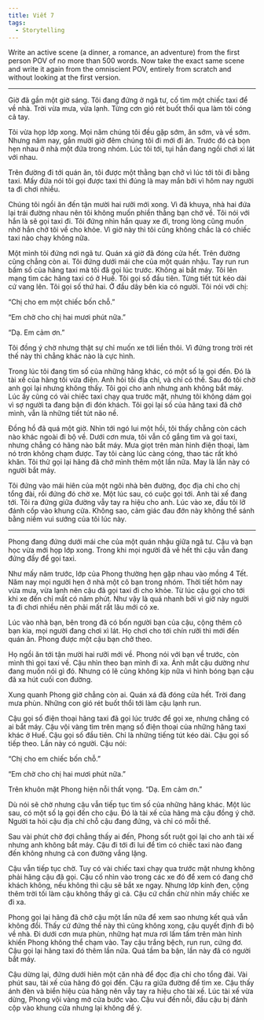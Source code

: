 ```yaml
---
title: Viết 7
tags:
  - Storytelling
---
```


Write an active scene (a dinner, a romance, an adventure) from the first person POV of no more than 500 words. Now take the exact same scene and write it again from the omniscient POV, entirely from scratch and without looking at the first version.

---

Giờ đã gần một giờ sáng. Tôi đang đứng ở ngã tư, cố tìm một chiếc taxi để về nhà. Trời vừa mưa, vừa lạnh. Từng cơn gió rét buốt thổi qua làm tôi cóng cả tay.

Tôi vừa họp lớp xong. Mọi năm chúng tôi đều gặp sớm, ăn sớm, và về sớm. Nhưng năm nay, gần mười giờ đêm chúng tôi đi mới đi ăn. Trước đó cả bọn hẹn nhau ở nhà một đứa trong nhóm. Lúc tôi tới, tụi hắn đang ngồi chơi xì lát với nhau.

Trên đường đi tới quán ăn, tôi được một thằng bạn chở vì lúc tới tôi đi bằng taxi. Mấy đứa nói tôi gọi được taxi thì đúng là may mắn bởi vì hôm nay người ta đi chơi nhiều.

Chúng tôi ngồi ăn đến tận mười hai rưỡi mới xong. Vì đã khuya, nhà hai đứa lại trái đường nhau nên tôi không muốn phiền thằng bạn chở về. Tôi nói với hắn là sẽ gọi taxi đi. Tôi đứng nhìn hắn quay xe đi, trong lòng cũng muốn nhờ hắn chở tôi về cho khỏe. Vì giờ này thì tôi cũng không chắc là có chiếc taxi nào chạy không nữa.

Một mình tôi đứng nơi ngã tư. Quán xá giờ đã đóng cửa hết. Trên đường cũng chẳng còn ai. Tôi đứng dưới mái che của một quán nhậu. Tay run run bấm số của hãng taxi mà tôi đã gọi lúc trước. Không ai bắt máy. Tôi lên mạng tìm các hãng taxi có ở Huế. Tôi gọi số đầu tiên. Từng tiết tút kéo dài cứ vang lên. Tôi gọi số thứ hai. Ở đầu dây bên kia có người. Tôi nói với chị:

“Chị cho em một chiếc bốn chỗ.”

“Em chờ cho chị hai mươi phút nữa.”

“Dạ. Em cảm ơn.”

Tôi đồng ý chờ nhưng thật sự chỉ muốn xe tới liền thôi. Vì đứng trong trời rét thế này thì chẳng khác nào là cực hình.

Trong lúc tôi đang tìm số của những hãng khác, có một số lạ gọi đến. Đó là tài xế của hãng tôi vừa điện. Anh hỏi tôi địa chỉ, và chỉ có thế. Sau đó tôi chờ anh gọi lại nhưng không thấy. Tôi gọi cho anh nhưng anh không bắt máy. Lúc ấy cũng có vài chiếc taxi chạy qua trước mặt, nhưng tôi không dám gọi vì sợ người ta đang bận đi đón khách. Tôi gọi lại số của hãng taxi đã chở mình, vẫn là những tiết tút não nề.

Đồng hồ đã quá một giờ. Nhìn tới ngó lui một hồi, tôi thấy chẳng còn cách nào khác ngoài đi bộ về. Dưới cơn mưa, tôi vẫn cố gắng tìm và gọi taxi, nhưng chẳng có hãng nào bắt máy. Mưa giọt trên màn hình điện thoại, làm nó trơn không chạm được. Tay tôi càng lúc càng cóng, thao tác rất khó khăn. Tôi thử gọi lại hãng đã chở mình thêm một lần nữa. May là lần này có người bắt máy.

Tôi đứng vào mái hiên của một ngôi nhà bên đường, đọc địa chỉ cho chị tổng đài, rồi đứng đó chờ xe. Một lúc sau, có cuộc gọi tới. Anh tài xế đang tới. Tôi ra đứng giữa đường vẫy tay ra hiệu cho anh. Lúc vào xe, đầu tôi lỡ đánh cốp vào khung cửa. Không sao, cảm giác đau đớn này không thể sánh bằng niềm vui sướng của tôi lúc này.

---

Phong đang đứng dưới mái che của một quán nhậu giữa ngã tư. Cậu và bạn học vừa mới họp lớp xong. Trong khi mọi người đã về hết thì cậu vẫn đang đứng đấy để gọi taxi.

Như mấy năm trước, lớp của Phong thường hẹn gặp nhau vào mồng 4 Tết. Năm nay mọi người hẹn ở nhà một cô bạn trong nhóm. Thời tiết hôm nay vừa mưa, vừa lạnh nên cậu đã gọi taxi đi cho khỏe. Từ lúc cậu gọi cho tới khi xe đến chỉ mất có năm phút. Như vậy là quá nhanh bởi vì giờ này người ta đi chơi nhiều nên phải mất rất lâu mới có xe.

Lúc vào nhà bạn, bên trong đã có bốn người bạn của cậu, cộng thêm cô bạn kia, mọi người đang chơi xì lát. Họ chơi cho tới chín rưỡi thì mới đến quán ăn. Phong được một cậu bạn chở theo.

Họ ngồi ăn tới tận mười hai rưỡi mới về. Phong nói với bạn về trước, còn mình thì gọi taxi về. Cậu nhìn theo bạn mình đi xa. Ánh mắt cậu dường như đang muốn nói gì đó. Nhưng có lẽ cũng không kịp nữa vì hình bóng bạn cậu đã xa hút cuối con đường.

Xung quanh Phong giờ chẳng còn ai. Quán xá đã đóng cửa hết. Trời đang mưa phùn. Những con gió rét buốt thổi tới làm cậu lạnh run.

Cậu gọi số điện thoại hãng taxi đã gọi lúc trước để gọi xe, nhưng chẳng có ai bắt máy. Cậu vội vàng tìm trên mạng số điện thoại của những hãng taxi khác ở Huế. Cậu gọi số đầu tiên. Chỉ là những tiếng tút kéo dài. Cậu gọi số tiếp theo. Lần này có người. Cậu nói:

“Chị cho em chiếc bốn chỗ.”

“Em chờ cho chị hai mươi phút nữa.”

Trên khuôn mặt Phong hiện nỗi thất vọng. “Dạ. Em cảm ơn.”

Dù nói sẽ chờ nhưng cậu vẫn tiếp tục tìm số của những hãng khác. Một lúc sau, có một số lạ gọi đến cho cậu. Đó là tài xế của hãng mà cậu đồng ý chờ. Người ta hỏi cậu địa chỉ chỗ cậu đang đứng, và chỉ có mỗi thế.

Sau vài phút chờ đợi chẳng thấy ai đến, Phong sốt ruột gọi lại cho anh tài xế nhưng anh không bắt máy. Cậu đi tới đi lui để tìm có chiếc taxi nào đang đến không nhưng cả con đường vắng lặng.

Cậu vẫn tiếp tục chờ. Tuy có vài chiếc taxi chạy qua trước mặt nhưng không phải hãng cậu đã gọi. Cậu cố nhìn vào trong các xe đó để xem có đang chở khách không, nếu không thì cậu sẽ bắt xe ngay. Nhưng lớp kính đen, cộng thêm trời tối làm cậu không thấy gì cả. Cậu cứ chần chừ nhìn mấy chiếc xe đi xa.

Phong gọi lại hãng đã chở cậu một lần nữa để xem sao nhưng kết quả vẫn không đổi. Thấy cứ đứng thế này thì cũng không xong, cậu quyết định đi bộ về nhà. Đi dưới cơn mưa phùn, những hạt mưa rơi lấm tấm trên màn hình khiến Phong không thể chạm vào. Tay cậu trắng bệch, run run, cứng đơ. Cậu gọi lại hãng taxi đó thêm lần nữa. Quá tầm ba bận, lần này đã có người bắt máy.

Cậu dừng lại, đứng dưới hiên một căn nhà để đọc địa chỉ cho tổng đài. Vài phút sau, tài xế của hãng đó gọi đến. Cậu ra giữa đường để tìm xe. Cậu thấy ánh đèn và biển hiệu của hãng nên vẫy tay ra hiệu cho tài xế. Lúc tài xế vừa dừng, Phong vội vàng mở cửa bước vào. Cậu vui đến nỗi, đầu cậu bị đánh cộp vào khung cửa nhưng lại không để ý.
